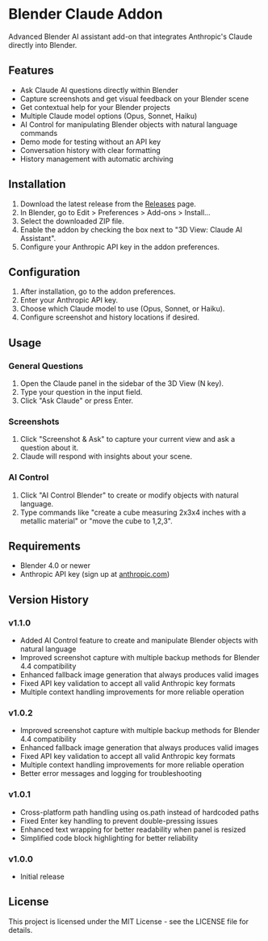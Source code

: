 # Blender Claude Addon

Advanced Blender AI assistant add-on that integrates Anthropic's Claude directly into Blender.

## Features

- Ask Claude AI questions directly within Blender
- Capture screenshots and get visual feedback on your Blender scene
- Get contextual help for your Blender projects
- Multiple Claude model options (Opus, Sonnet, Haiku)
- AI Control for manipulating Blender objects with natural language commands
- Demo mode for testing without an API key
- Conversation history with clear formatting
- History management with automatic archiving

## Installation

1. Download the latest release from the [Releases](https://github.com/your-username/blender-claude-addon/releases) page.
2. In Blender, go to Edit > Preferences > Add-ons > Install...
3. Select the downloaded ZIP file.
4. Enable the addon by checking the box next to "3D View: Claude AI Assistant".
5. Configure your Anthropic API key in the addon preferences.

## Configuration

1. After installation, go to the addon preferences.
2. Enter your Anthropic API key.
3. Choose which Claude model to use (Opus, Sonnet, or Haiku).
4. Configure screenshot and history locations if desired.

## Usage

### General Questions
1. Open the Claude panel in the sidebar of the 3D View (N key).
2. Type your question in the input field.
3. Click "Ask Claude" or press Enter.

### Screenshots
1. Click "Screenshot & Ask" to capture your current view and ask a question about it.
2. Claude will respond with insights about your scene.

### AI Control
1. Click "AI Control Blender" to create or modify objects with natural language.
2. Type commands like "create a cube measuring 2x3x4 inches with a metallic material" or "move the cube to 1,2,3".

## Requirements

- Blender 4.0 or newer
- Anthropic API key (sign up at [anthropic.com](https://anthropic.com/))

## Version History

### v1.1.0 
- Added AI Control feature to create and manipulate Blender objects with natural language
- Improved screenshot capture with multiple backup methods for Blender 4.4 compatibility
- Enhanced fallback image generation that always produces valid images
- Fixed API key validation to accept all valid Anthropic key formats
- Multiple context handling improvements for more reliable operation

### v1.0.2
- Improved screenshot capture with multiple backup methods for Blender 4.4 compatibility
- Enhanced fallback image generation that always produces valid images
- Fixed API key validation to accept all valid Anthropic key formats
- Multiple context handling improvements for more reliable operation
- Better error messages and logging for troubleshooting

### v1.0.1
- Cross-platform path handling using os.path instead of hardcoded paths
- Fixed Enter key handling to prevent double-pressing issues
- Enhanced text wrapping for better readability when panel is resized
- Simplified code block highlighting for better reliability

### v1.0.0
- Initial release

## License

This project is licensed under the MIT License - see the LICENSE file for details.
